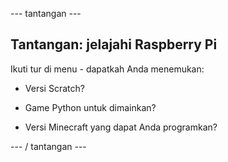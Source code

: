 \--- tantangan \---

## Tantangan: jelajahi Raspberry Pi

Ikuti tur di menu - dapatkah Anda menemukan:

+ Versi Scratch?

+ Game Python untuk dimainkan?

+ Versi Minecraft yang dapat Anda programkan?

\--- / tantangan \---